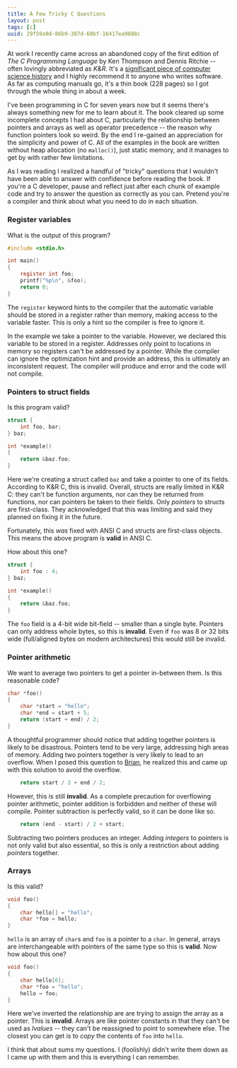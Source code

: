 ```yaml
---
title: A Few Tricky C Questions
layout: post
tags: [c]
uuid: 29f59a9d-86b9-387d-60bf-16417ea9888c
---
```


At work I recently came across an abandoned copy of the first edition
of *The C Programming Language* by Ken Thompson and Dennis Ritchie --
often lovingly abbreviated as *K&R*. It's a
[significant piece of computer science history](http://en.wikipedia.org/wiki/The_C_Programming_Language)
and I highly recommend it to anyone who writes software. As far as
computing manuals go, it's a thin book (228 pages) so I got through
the whole thing in about a week.

I've been programming in C for seven years now but it seems there's
always something new for me to learn about it. The book cleared up
some incomplete concepts I had about C, particularly the relationship
between pointers and arrays as well as operator precedence -- the
reason why function pointers look so weird. By the end I re-gained an
appreciation for the simplicity and power of C. All of the examples in
the book are written without heap allocation (no `malloc()`), just
static memory, and it manages to get by with rather few limitations.

As I was reading I realized a handful of "tricky" questions that I
wouldn't have been able to answer with confidence before reading the
book. If you're a C developer, pause and reflect just after each chunk
of example code and try to answer the question as correctly as you
can. Pretend you're a compiler and think about what you need to do in
each situation.

### Register variables

What is the output of this program?

~~~c
#include <stdio.h>

int main()
{
    register int foo;
    printf("%p\n", &foo);
    return 0;
}
~~~

The `register` keyword hints to the compiler that the automatic
variable should be stored in a register rather than memory, making
access to the variable faster. This is only a hint so the compiler is
free to ignore it.

In the example we take a pointer to the variable. However, we declared
this variable to be stored in a register. Addresses only point to
locations in memory so registers can't be addressed by a
pointer. While the compiler can ignore the optimization hint and
provide an address, this is ultimately an inconsistent request. The
compiler will produce and error and the code will not compile.

### Pointers to struct fields

Is this program valid?

~~~c
struct {
    int foo, bar;
} baz;

int *example()
{
    return &baz.foo;
}
~~~

Here we're creating a struct called `baz` and take a pointer to one of
its fields. According to K&R C, this is invalid. Overall, structs are
really limited in K&R C: they can't be function arguments, nor can
they be returned from functions, nor can pointers be taken to their
fields. Only *pointers* to structs are first-class. They acknowledged
that this was limiting and said they planned on fixing it in the
future.

Fortunately, this *was* fixed with ANSI C and structs are first-class
objects. This means the above program is **valid** in ANSI C.

How about this one?

~~~c
struct {
    int foo : 4;
} baz;

int *example()
{
    return &baz.foo;
}
~~~


The `foo` field is a 4-bit wide bit-field -- smaller than a single
byte. Pointers can only address whole bytes, so this is
**invalid**. Even if `foo` was 8 or 32 bits wide (full/aligned bytes
on modern architectures) this would still be invalid.

### Pointer arithmetic

We want to average two pointers to get a pointer in-between them. Is
this reasonable code?

~~~c
char *foo()
{
    char *start = "hello";
    char *end = start + 5;
    return (start + end) / 2;
}
~~~

A thoughtful programmer should notice that adding together pointers is
likely to be disastrous. Pointers tend to be very large, addressing
high areas of memory. Adding two pointers together is very likely to
lead to an overflow. When I posed this question to
[Brian](http://www.50ply.com/), he realized this and came up with this
solution to avoid the overflow.

~~~c
    return start / 2 + end / 2;
~~~

However, this is still **invalid**. As a complete precaution for
overflowing pointer arithmetic, pointer addition is forbidden and
neither of these will compile. Pointer subtraction is perfectly valid,
so it can be done like so.

~~~c
    return (end - start) / 2 + start;
~~~

Subtracting two pointers produces an integer. Adding *integers* to
pointers is not only valid but also essential, so this is only a
restriction about adding *pointers* together.

### Arrays

Is this valid?

~~~c
void foo()
{
    char hello[] = "hello";
    char *foo = hello;
}
~~~

`hello` is an array of `char`s and `foo` is a pointer to a `char`. In
general, arrays are interchangeable with pointers of the same type so
this is **valid**. Now how about this one?

~~~c
void foo()
{
    char hello[6];
    char *foo = "hello";
    hello = foo;
}
~~~

Here we've inverted the relationship are are trying to assign the
array as a pointer. This is **invalid**. Arrays are like pointer
constants in that they can't be used as *lvalues* -- they can't be
reassigned to point to somewhere else. The closest you can get is to
*copy* the contents of `foo` into `hello`.

I think that about sums my questions. I (foolishly) didn't write them
down as I came up with them and this is everything I can remember.
